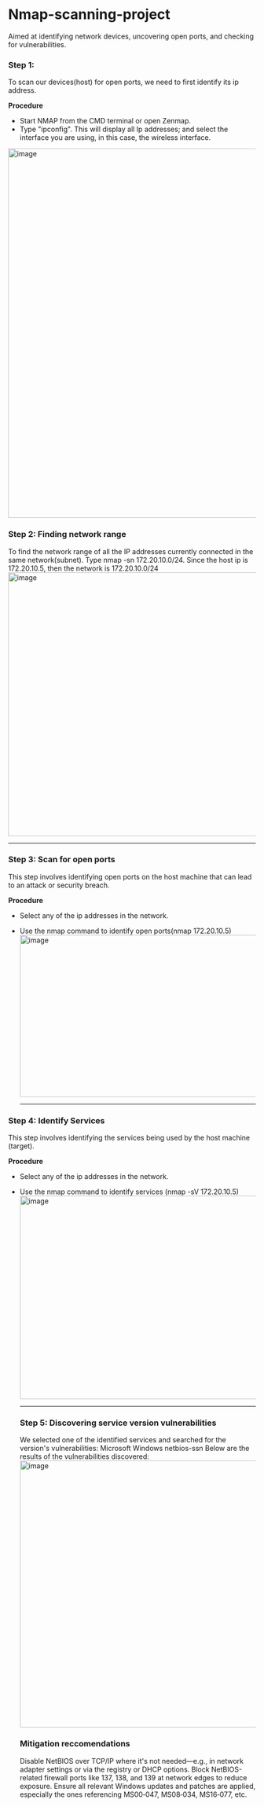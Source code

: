 # Nmap-scanning-project
Aimed at identifying network devices, uncovering open ports, and checking for vulnerabilities.

### Step 1: 
To scan our devices(host) for open ports, we need to first identify its ip address.

**Procedure**
* Start NMAP from the CMD terminal or open Zenmap.
* Type "ipconfig". This will display all Ip addresses; and select the interface you are using, in this case, the wireless interface.
  
<img width="755" height="752" alt="image" src="https://github.com/user-attachments/assets/18ee4674-d310-4880-a2e0-7975a15625cb" />

### Step 2: Finding network range
To find the network range of all the IP addresses currently connected in the same network(subnet). Type nmap -sn 172.20.10.0/24. Since the host ip is 172.20.10.5, then the network is 172.20.10.0/24
<img width="684" height="537" alt="image" src="https://github.com/user-attachments/assets/db3a915c-6609-4831-a26a-a25df88b77d6" />

---

### Step 3: Scan for open ports
This step involves identifying open ports on the host machine that can lead to an attack or security breach.

**Procedure**
* Select any of the ip addresses in the network.
* Use the nmap command to identify open ports(nmap 172.20.10.5<host ip address>)
  <img width="689" height="330" alt="image" src="https://github.com/user-attachments/assets/063fd117-d94e-4c2c-a24e-cbac1ea51792" />

  ---
### Step 4: Identify Services
This step involves identifying the services being used by the host machine (target).

**Procedure**
* Select any of the ip addresses in the network.
* Use the nmap command to identify services (nmap -sV 172.20.10.5<target ip address>)
  <img width="689" height="414" alt="image" src="https://github.com/user-attachments/assets/d19d9233-86d1-484b-a49d-7118cbefcae8" />

  ---
  ### Step 5: Discovering service version vulnerabilities
  We selected one of the identified services and searched for the version's vulnerabilities:    Microsoft Windows netbios-ssn
  Below are the results of the vulnerabilities discovered:
  <img width="1199" height="543" alt="image" src="https://github.com/user-attachments/assets/765d4b27-7635-467f-aea5-4868f3ea9a35" />

  ### Mitigation reccomendations
  Disable NetBIOS over TCP/IP where it's not needed—e.g., in network adapter settings or via the registry or DHCP options.
  Block NetBIOS-related firewall ports like 137, 138, and 139 at network edges to reduce exposure.
  Ensure all relevant Windows updates and patches are applied, especially the ones referencing MS00‑047, MS08‑034, MS16‑077, etc.




